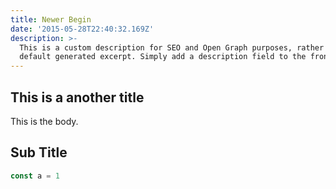 ```yaml
---
title: Newer Begin
date: '2015-05-28T22:40:32.169Z'
description: >-
  This is a custom description for SEO and Open Graph purposes, rather than the
  default generated excerpt. Simply add a description field to the frontmatter.
---
```


## This is a another title

This is the body.

## Sub Title

```javascript
const a = 1
```
